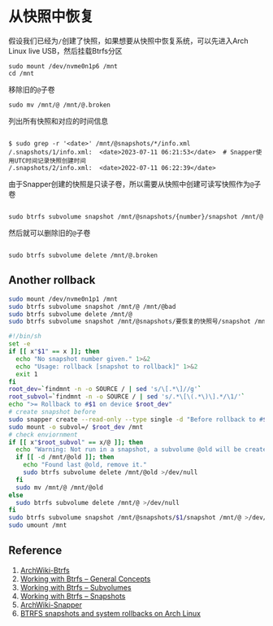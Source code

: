 # 从快照中恢复

假设我们已经为`/`创建了快照，如果想要从快照中恢复系统，可以先进入Arch Linux live USB，然后挂载Btrfs分区
```
sudo mount /dev/nvme0n1p6 /mnt
cd /mnt
```

移除旧的`@`子卷
```
sudo mv /mnt/@ /mnt/@.broken
```
列出所有快照和对应的时间信息
```

$ sudo grep -r '<date>' /mnt/@snapshots/*/info.xml
/.snapshots/1/info.xml:  <date>2023-07-11 06:21:53</date>  # Snapper使用UTC时间记录快照创建时间
/.snapshots/2/info.xml:  <date>2022-07-11 06:22:39</date>
```

由于Snapper创建的快照是只读子卷，所以需要从快照中创建可读写快照作为`@`子卷
```

sudo btrfs subvolume snapshot /mnt/@snapshots/{number}/snapshot /mnt/@
```

然后就可以删除旧的`@`子卷
```

sudo btrfs subvolume delete /mnt/@.broken
```
## Another rollback
```sh
sudo mount /dev/nvme0n1p1 /mnt
sudo btrfs subvolume snapshot /mnt/@ /mnt/@bad
sudo btrfs subvolume delete /mnt/@
sudo btrfs subvolume snapshot /mnt/@snapshots/要恢复的快照号/snapshot /mnt/@
```

```sh
#!/bin/sh
set -e
if [[ x"$1" == x ]]; then
  echo "No snapshot number given." 1>&2
  echo "Usage: rollback [snapshot to rollback]" 1>&2
  exit 1
fi
root_dev=`findmnt -n -o SOURCE / | sed 's/\[.*\]//g'`
root_subvol=`findmnt -n -o SOURCE / | sed 's/.*\[\(.*\)\].*/\1/'`
echo ">= Rollback to #$1 on device $root_dev"
# create snapshot before
sudo snapper create --read-only --type single -d "Before rollback to #$1" --userdata important=yes
sudo mount -o subvol=/ $root_dev /mnt
# check enviornment
if [[ x"$root_subvol" == x/@ ]]; then
  echo "Warning: Not run in a snapshot, a subvolume @old will be created. You should consider remove it after reboot." 1>&2
  if [[ -d /mnt/@old ]]; then
    echo "Found last @old, remove it."
    sudo btrfs subvolume delete /mnt/@old >/dev/null
  fi
  sudo mv /mnt/@ /mnt/@old
else
  sudo btrfs subvolume delete /mnt/@ >/dev/null
fi
sudo btrfs subvolume snapshot /mnt/@snapshots/$1/snapshot /mnt/@ >/dev/null
sudo umount /mnt
```
## Reference

1.  [ArchWiki-Btrfs](https://wiki.archlinux.org/title/Btrfs)
2.  [Working with Btrfs – General Concepts](https://fedoramagazine.org/working-with-btrfs-general-concepts/)
3.  [Working with Btrfs – Subvolumes](https://fedoramagazine.org/working-with-btrfs-subvolumes/)
4.  [Working with Btrfs – Snapshots](https://fedoramagazine.org/working-with-btrfs-snapshots/)
5.  [ArchWiki-Snapper](https://wiki.archlinux.org/title/snapper)
6.  [BTRFS snapshots and system rollbacks on Arch Linux](https://www.dwarmstrong.org/btrfs-snapshots-rollbacks/)
